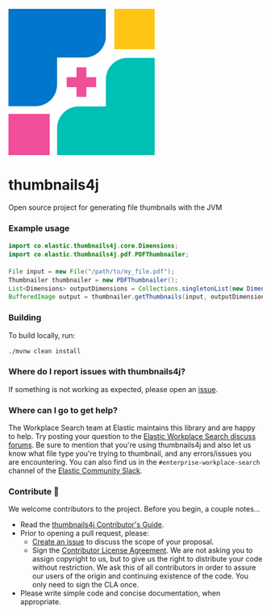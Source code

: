 ![thumbnails4j](docs/images/thumbnails4j-color-logomark.png)
# thumbnails4j
Open source project for generating file thumbnails with the JVM

### Example usage

```java
import co.elastic.thumbnails4j.core.Dimensions;
import co.elastic.thumbnails4j.pdf.PDFThumbnailer;

File input = new File("/path/to/my_file.pdf");
Thumbnailer thumbnailer = new PDFThumbnailer();
List<Dimensions> outputDimensions = Collections.singletonList(new Dimensions(100, 100));
BufferedImage output = thumbnailer.getThumbnails(input, outputDimensions).get(0);
```

### Building

To build locally, run:
```bash
./mvnw clean install
```

### Where do I report issues with thumbnails4j?
If something is not working as expected, please open an [issue](https://github.com/elastic/thumbnails4j/issues/new).

### Where can I go to get help?
The Workplace Search team at Elastic maintains this library and are happy to help. Try posting your question to the 
[Elastic Workplace Search discuss forums](https://discuss.elastic.co/c/workplace-search). Be sure to mention that you're
using thumbnails4j and also let us know what file type you're trying to thumbnail, and any errors/issues you are 
encountering. You can also find us in the `#enterprise-workplace-search` channel of the 
[Elastic Community Slack](elasticstack.slack.com).

### Contribute 🚀
We welcome contributors to the project. Before you begin, a couple notes...
* Read the [thumbnails4j Contributor's Guide](https://github.com/elastic/thumbnails4j/blob/main/CONTRIBUTING.md).
* Prior to opening a pull request, please:
  * [Create an issue](https://github.com/elastic/thumbnails4j/issues) to discuss the scope of your proposal.
  * Sign the [Contributor License Agreement](https://www.elastic.co/contributor-agreement/). We are not asking you to
    assign copyright to us, but to give us the right to distribute your code without restriction. We ask this of all
    contributors in order to assure our users of the origin and continuing existence of the code. You only need to sign 
    the CLA once.
* Please write simple code and concise documentation, when appropriate.
